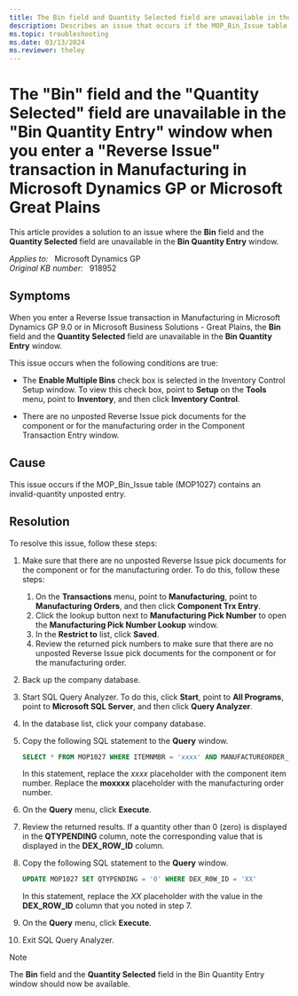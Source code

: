```yaml
---
title: The Bin field and Quantity Selected field are unavailable in the Bin Quantity Entry window
description: Describes an issue that occurs if the MOP_Bin_Issue table (MOP1027) contains an invalid-quantity unposted entry. Provides a resolution.
ms.topic: troubleshooting
ms.date: 03/13/2024
ms.reviewer: theley
---
```

# The "Bin" field and the "Quantity Selected" field are unavailable in the "Bin Quantity Entry" window when you enter a "Reverse Issue" transaction in Manufacturing in Microsoft Dynamics GP or Microsoft Great Plains

This article provides a solution to an issue where the **Bin** field and the **Quantity Selected** field are unavailable in the **Bin Quantity Entry** window.

_Applies to:_ &nbsp; Microsoft Dynamics GP  
_Original KB number:_ &nbsp; 918952

## Symptoms

When you enter a Reverse Issue transaction in Manufacturing in Microsoft Dynamics GP 9.0 or in Microsoft Business Solutions - Great Plains, the **Bin** field and the **Quantity Selected** field are unavailable in the **Bin Quantity Entry** window.

This issue occurs when the following conditions are true:

- The **Enable Multiple Bins** check box is selected in the Inventory Control Setup window. To view this check box, point to **Setup** on the **Tools** menu, point to **Inventory**, and then click **Inventory Control**.

- There are no unposted Reverse Issue pick documents for the component or for the manufacturing order in the Component Transaction Entry window.

## Cause

This issue occurs if the MOP_Bin_Issue table (MOP1027) contains an invalid-quantity unposted entry.

## Resolution

To resolve this issue, follow these steps:

1. Make sure that there are no unposted Reverse Issue pick documents for the component or for the manufacturing order. To do this, follow these steps:
    1. On the **Transactions** menu, point to **Manufacturing**, point to **Manufacturing Orders**, and then click **Component Trx Entry**.
    2. Click the lookup button next to **Manufacturing Pick Number** to open the **Manufacturing Pick Number Lookup** window.
    3. In the **Restrict to** list, click **Saved**.
    4. Review the returned pick numbers to make sure that there are no unposted Reverse Issue pick documents for the component or for the manufacturing order.

2. Back up the company database.

3. Start SQL Query Analyzer. To do this, click **Start**, point to **All Programs**, point to **Microsoft SQL Server**, and then click **Query Analyzer**.
4. In the database list, click your company database.
5. Copy the following SQL statement to the **Query** window.

    ```sql
    SELECT * FROM MOP1027 WHERE ITEMNMBR = 'xxxx' AND MANUFACTUREORDER_I = 'moxxxx'
    ```

    In this statement, replace the *xxxx* placeholder with the component item number. Replace the **moxxxx** placeholder with the manufacturing order number.

6. On the **Query** menu, click **Execute**.

7. Review the returned results. If a quantity other than 0 (zero) is displayed in the **QTYPENDING** column, note the corresponding value that is displayed in the **DEX_ROW_ID** column.

8. Copy the following SQL statement to the **Query** window.

    ```sql
    UPDATE MOP1027 SET QTYPENDING = '0' WHERE DEX_R0W_ID = 'XX'
    ```

    In this statement, replace the *XX* placeholder with the value in the **DEX_ROW_ID** column that you noted in step 7.

9. On the **Query** menu, click **Execute**.
10. Exit SQL Query Analyzer.

> [!NOTE]
> The **Bin** field and the **Quantity Selected** field in the Bin Quantity Entry window should now be available.
